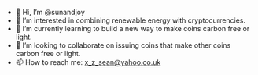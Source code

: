 - 👋 Hi, I’m @sunandjoy
- 👀 I’m interested in combining renewable energy with cryptocurrencies.
- 🌱 I’m currently learning to build a new way to make coins carbon free or light.
- 💞️ I’m looking to collaborate on issuing coins that make other coins carbon free or light.
- 📫 How to reach me:  x_z_sean@yahoo.co.uk

<!---
sunandjoy/sunandjoy is a ✨ special ✨ repository because its `README.md` (this file) appears on your GitHub profile.
You can click the Preview link to take a look at your changes.
--->
